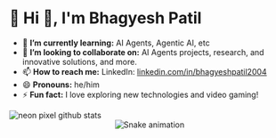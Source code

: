 # 💫 Hi 👋, I'm Bhagyesh Patil

- 🌱 **I’m currently learning:** AI Agents, Agentic AI, etc
- 👯 **I’m looking to collaborate on:** AI Agents projects, research, and innovative solutions, and more.
- 📫 **How to reach me:** LinkedIn: [ linkedin.com/in/bhagyeshpatil2004 ](https://www.linkedin.com/in/bhagyeshpatil2004/)
- 😄 **Pronouns:** he/him
- ⚡ **Fun fact:** I love exploring new technologies and video gaming!

<picture>
  <source media="(prefers-color-scheme: dark)" srcset="https://pixel-profile.vercel.app/api/github-stats?username=<username>&screen_effect=true&theme=rainbow">
  <img src="https://pixel-profile.vercel.app/api/github-stats?username=<username>&screen_effect=true&theme=rainbow" alt="neon pixel github stats" />
</picture>


<!-- Snake Game Repo View -->

<div align="center">
  <img src="https://profile-readme-generator.com/assets/snake.svg" alt="Snake animation" />
</div>


<!---
BhagyeshPatil2004/BhagyeshPatil2004 is a ✨ special ✨ repository because its `README.md` (this file) appears on your GitHub profile.
You can click the Preview link to take a look at your changes.
--->

